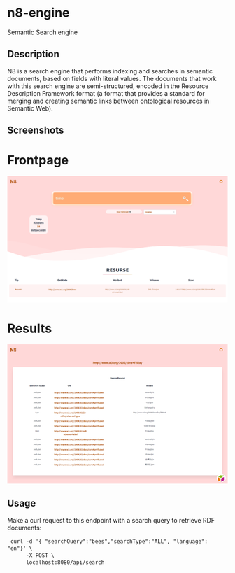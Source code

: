 # n8-engine
Semantic Search engine

## Description

N8 is a search engine that performs indexing and searches in semantic documents, based on fields with literal values. The documents that work with this search engine are semi-structured, encoded in the Resource Description Framework format (a format that provides a standard for merging and creating semantic links between ontological resources in Semantic Web).

## Screenshots
# Frontpage
![frontpage](n8-1.png)

# Results
![results](n8-2.png)

## Usage

Make a curl request to this endpoint with a search query to retrieve RDF documents:
```
 curl -d '{ "searchQuery":"bees","searchType":"ALL", "language": "en"}' \
      -X POST \
      localhost:8080/api/search
```
